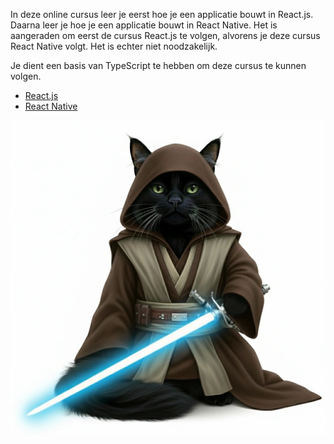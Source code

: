 In deze online cursus leer je eerst hoe je een applicatie bouwt in React.js. Daarna leer je hoe je een applicatie bouwt in React Native. Het is aangeraden om eerst de cursus React.js te volgen, alvorens je deze cursus React Native volgt. Het is echter niet noodzakelijk.

Je dient een basis van TypeScript te hebben om deze cursus te kunnen volgen.

- [React.js](wf-course)
- [React Native](react-native-course)

<img src="img/catwalker.png"/>
